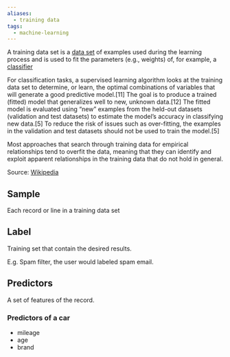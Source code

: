 ```yaml
---
aliases:
  - training data
tags:
  - machine-learning
---
```

A training data set is a [data set](https://en.wikipedia.org/wiki/Dataset "Dataset") of examples used during the learning process and is used to fit the parameters (e.g., weights) of, for example, a [classifier](https://en.wikipedia.org/wiki/Classifier_(machine_learning) "Classifier (machine learning)")

For classification tasks, a supervised learning algorithm looks at the training data set to determine, or learn, the optimal combinations of variables that will generate a good predictive model.[11] The goal is to produce a trained (fitted) model that generalizes well to new, unknown data.[12] The fitted model is evaluated using “new” examples from the held-out datasets (validation and test datasets) to estimate the model’s accuracy in classifying new data.[5] To reduce the risk of issues such as over-fitting, the examples in the validation and test datasets should not be used to train the model.[5]

Most approaches that search through training data for empirical relationships tend to overfit the data, meaning that they can identify and exploit apparent relationships in the training data that do not hold in general. 


Source: [Wikipedia](https://en.wikipedia.org/wiki/Training,_validation,_and_test_data_sets)

## Sample

Each record or line in a training data set

## Label

Training set that contain the desired results. 

E.g. Spam filter, the user would labeled spam email.

## Predictors

A set of features of the record. 

### Predictors of a car
- mileage
- age 
- brand